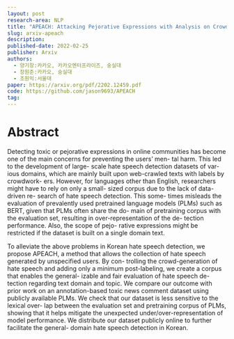 ```yaml
---
layout: post
research-area: NLP
title: "APEACH: Attacking Pejorative Expressions with Analysis on Crowd-Generated Hate Speech Evaluation Datasets"
slug: arxiv-apeach
description:
published-date: 2022-02-25
publisher: Arxiv
authors:
  - 양기창:카카오, 카카오엔터프라이즈, 숭실대
  - 장원준:카카오, 숭실대
  - 조원익:서울대
paper: https://arxiv.org/pdf/2202.12459.pdf 
code: https://github.com/jason9693/APEACH 
tag:
---
```


# Abstract

Detecting toxic or pejorative expressions in online communities has become one of the main concerns for preventing the users’ men- tal harm. This led to the development of large- scale hate speech detection datasets of var- ious domains, which are mainly built upon web-crawled texts with labels by crowdwork- ers. However, for languages other than English, researchers might have to rely on only a small- sized corpus due to the lack of data-driven re- search of hate speech detection. This some- times misleads the evaluation of prevalently used pretrained language models (PLMs) such as BERT, given that PLMs often share the do- main of pretraining corpus with the evaluation set, resulting in over-representation of the de- tection performance. Also, the scope of pejo- rative expressions might be restricted if the dataset is built on a single domain text.

To alleviate the above problems in Korean hate speech detection, we propose APEACH, a method that allows the collection of hate speech generated by unspecified users. By con- trolling the crowd-generation of hate speech and adding only a minimum post-labeling, we create a corpus that enables the general- izable and fair evaluation of hate speech de- tection regarding text domain and topic. We compare our outcome with prior work on an annotation-based toxic news comment dataset using publicly available PLMs. We check that our dataset is less sensitive to the lexical over- lap between the evaluation set and pretraining corpus of PLMs, showing that it helps mitigate the unexpected under/over-representation of model performance. We distribute our dataset publicly online to further facilitate the general- domain hate speech detection in Korean.
